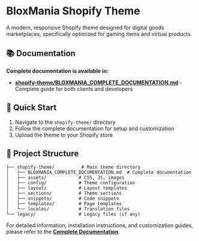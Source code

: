 # BloxMania Shopify Theme

A modern, responsive Shopify theme designed for digital goods marketplaces, specifically optimized for gaming items and virtual products.

## 📚 Documentation

**Complete documentation is available in:**
- **[shopify-theme/BLOXMANIA_COMPLETE_DOCUMENTATION.md](shopify-theme/BLOXMANIA_COMPLETE_DOCUMENTATION.md)** - Complete guide for both clients and developers

## 🚀 Quick Start

1. Navigate to the `shopify-theme/` directory
2. Follow the complete documentation for setup and customization
3. Upload the theme to your Shopify store

## 📁 Project Structure

```
├── shopify-theme/          # Main theme directory
│   ├── BLOXMANIA_COMPLETE_DOCUMENTATION.md  # Complete documentation
│   ├── assets/            # CSS, JS, images
│   ├── config/            # Theme configuration
│   ├── layout/            # Layout templates
│   ├── sections/          # Theme sections
│   ├── snippets/          # Code snippets
│   ├── templates/         # Page templates
│   └── locales/           # Translation files
└── legacy/                # Legacy files (if any)
```

For detailed information, installation instructions, and customization guides, please refer to the **[Complete Documentation](shopify-theme/BLOXMANIA_COMPLETE_DOCUMENTATION.md)**.